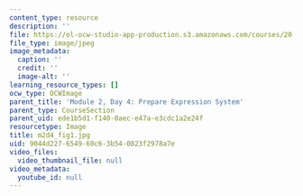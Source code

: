 ```yaml
---
content_type: resource
description: ''
file: https://ol-ocw-studio-app-production.s3.amazonaws.com/courses/20-109-laboratory-fundamentals-in-biological-engineering-spring-2010/9044d227654960c63b540823f2978a7e_m2d4_fig1.jpg
file_type: image/jpeg
image_metadata:
  caption: ''
  credit: ''
  image-alt: ''
learning_resource_types: []
ocw_type: OCWImage
parent_title: 'Module 2, Day 4: Prepare Expression System'
parent_type: CourseSection
parent_uid: ede1b5d1-f140-0aec-e47a-e3cdc1a2e24f
resourcetype: Image
title: m2d4_fig1.jpg
uid: 9044d227-6549-60c6-3b54-0823f2978a7e
video_files:
  video_thumbnail_file: null
video_metadata:
  youtube_id: null
---
```

